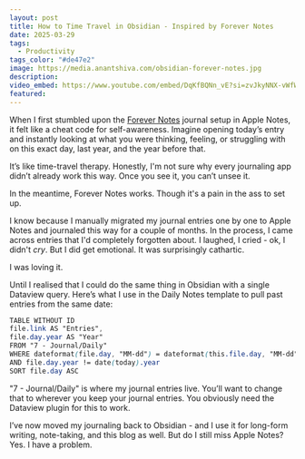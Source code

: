 ```yaml
---
layout: post
title: How to Time Travel in Obsidian - Inspired by Forever Notes
date: 2025-03-29
tags:
  - Productivity
tags_color: "#de47e2"
image: https://media.anantshiva.com/obsidian-forever-notes.jpg
description: 
video_embed: https://www.youtube.com/embed/DqKfBQNn_vE?si=zvJkyNNX-vWfWbQ_
featured:
---
```

When I first stumbled upon the [Forever Notes](https://www.myforevernotes.com) journal setup in Apple Notes, it felt like a cheat code for self-awareness. Imagine opening today’s entry and instantly looking at what you were thinking, feeling, or struggling with on this exact day, last year, and the year before that. 

It’s like time-travel therapy. Honestly, I'm not sure why every journaling app didn’t already work this way. Once you see it, you can’t unsee it.

In the meantime, Forever Notes works. Though it's a pain in the ass to set up. 

I know because I manually migrated my journal entries one by one to Apple Notes and journaled this way for a couple of months. In the process, I came across entries that I'd completely forgotten about. I laughed, I cried - ok, I didn't *cry*. But I did get emotional. It was surprisingly cathartic.

I was loving it.

Until I realised that I could do the same thing in Obsidian with a single Dataview query. Here’s what I use in the Daily Notes template to pull past entries from the same date:

```css
TABLE WITHOUT ID
file.link AS "Entries",
file.day.year AS "Year"
FROM "7 - Journal/Daily"
WHERE dateformat(file.day, "MM-dd") = dateformat(this.file.day, "MM-dd")
AND file.day.year != date(today).year
SORT file.day ASC
```

"7 - Journal/Daily" is where my journal entries live. You’ll want to change that to wherever you keep your journal entries. You obviously need the Dataview plugin for this to work. 

I’ve now moved my journaling back to Obsidian - and I use it for long-form writing, note-taking, and this blog as well. But do I still miss Apple Notes?  Yes. I have a problem.